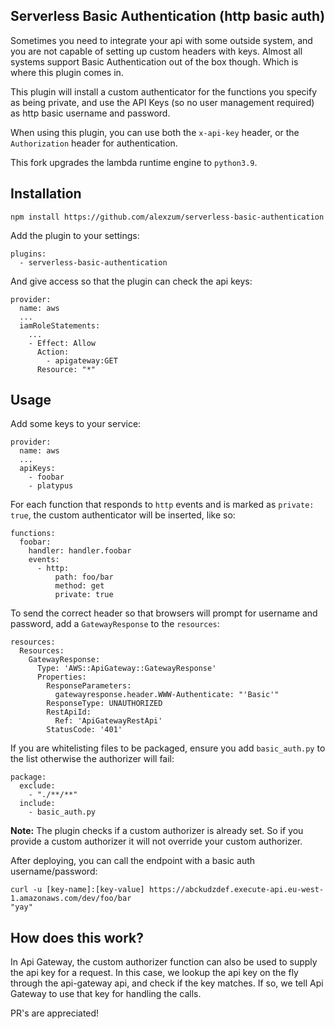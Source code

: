Serverless Basic Authentication (http basic auth)
--------------------------------------------

Sometimes you need to integrate your api with some outside system, and you are not capable of setting up custom headers with keys. Almost all systems support Basic Authentication out of the box though. Which is where this plugin comes in.

This plugin will install a custom authenticator for the functions you specify as being private, and use the API Keys (so no user management required) as http basic username and password.

When using this plugin, you can use both the `x-api-key` header, or the `Authorization` header for authentication.

This fork upgrades the lambda runtime engine to `python3.9`.

Installation
------------
`npm install https://github.com/alexzum/serverless-basic-authentication`

Add the plugin to your settings:

```
plugins:
  - serverless-basic-authentication
```

And give access so that the plugin can check the api keys:
```
provider:
  name: aws
  ...
  iamRoleStatements:
    ...
    - Effect: Allow
      Action:
        - apigateway:GET
      Resource: "*"
```

Usage
-----

Add some keys to your service:

```
provider:
  name: aws
  ...
  apiKeys:
    - foobar
    - platypus
```

For each function that responds to `http` events and is marked as `private: true`, the custom authenticator will be inserted, like so:

```
functions:
  foobar:
    handler: handler.foobar
    events:
      - http:
          path: foo/bar
          method: get
          private: true
```

To send the correct header so that browsers will prompt for username and password, add a `GatewayResponse` to the `resources`:

```
resources:
  Resources:
    GatewayResponse:
      Type: 'AWS::ApiGateway::GatewayResponse'
      Properties:
        ResponseParameters:
          gatewayresponse.header.WWW-Authenticate: "'Basic'"
        ResponseType: UNAUTHORIZED
        RestApiId:
          Ref: 'ApiGatewayRestApi'
        StatusCode: '401'
```

If you are whitelisting files to be packaged, ensure you add `basic_auth.py` to the list otherwise the authorizer will fail:

```
package:
  exclude:
    - "./**/**"
  include:
    - basic_auth.py
```

**Note:** The plugin checks if a custom authorizer is already set. So if you provide a custom authorizer it will not override your custom authorizer.

After deploying, you can call the endpoint with a basic auth username/password:

```
curl -u [key-name]:[key-value] https://abckudzdef.execute-api.eu-west-1.amazonaws.com/dev/foo/bar
"yay"
```

How does this work?
-------------------
In Api Gateway, the custom authorizer function can also be used to supply the api key for a request. In this case, we lookup the api key on the fly through the api-gateway api, and check if the key matches. If so, we tell Api Gateway to use that key for handling the calls.

PR's are appreciated!
